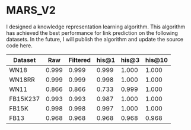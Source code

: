 # MARS_V2
I designed a knowledge representation learning algorithm. This algorithm has achieved the best performance for link prediction on the following datasets. In the future, I will publish the algorithm and update the source code here.



| Dataset    | Raw   | Filtered | his@1     | his@3     | his@10    |
|----------|-------|----------|-------|-------|-------|
| WN18     | 0.999 | 0.999    | 0.999 | 1.000 | 1.000 |
| WN18RR   | 0.999 | 0.999    | 0.998 | 1.000 | 1.000 |
| WN11     | 0.866 | 0.866    | 0.733 | 0.999 | 1.000 |
| FB15K237 | 0.993 | 0.993    | 0.987 | 1.000 | 1.000 |
| FB15K    | 0.998 | 0.998    | 0.997 | 1.000 | 1.000 |
| FB13     | 0.968 | 0.968    | 0.968 | 0.968 | 0.968 |
